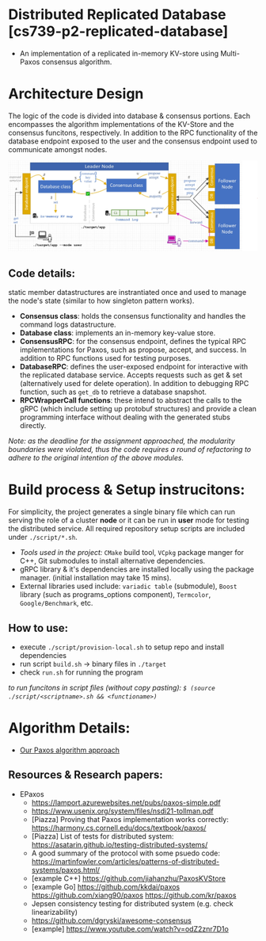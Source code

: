 # Distributed Replicated Database [cs739-p2-replicated-database]
- An implementation of a replicated in-memory KV-store using Multi-Paxos consensus algorithm. 

# Architecture Design

The logic of the code is divided into database & consensus portions. Each encompasses the algorithm implementations of the KV-Store and the consensus funcitons, respectively. In addition to the RPC functionality of the database endpoint exposed to the user and the consensus endpoint used to communicate amongst nodes.

![architecture](./documentation/Design%20Architecture.v4.jpg)

## Code details:
static member datastructures are instrantiated once and used to manage the node's state (similar to how  singleton pattern works).  
- **Consensus class**: holds the consensus functionality and handles the command logs datastructure. 
- **Database class**: implements an in-memory key-value store. 
- **ConsensusRPC**: for the consensus endpoint, defines the typical RPC implementations for Paxos, such as propose, accept, and success. In addition to RPC functions used for testing purposes.
- **DatabaseRPC**: defines the user-exposed endpoint for interactive with the replicated database service. Accepts requests such as get & set (alternatively used for delete operation). In addition to debugging RPC function, such as `get_db` to retrieve a database snapshot.
- **RPCWrapperCall functions**: these intend to abstract the calls to the gRPC (which include setting up protobuf structures) and provide a clean programming interface without dealing with the generated stubs directly.

_Note: as the deadline for the assignment approached, the modularity boundaries were violated, thus the code requires a round of refactoring to adhere to the original intention of the above modules._

# Build process & Setup instrucitons: 
For simplicity, the project generates a single binary file which can run serving the role of a cluster **node** or it can be run in **user** mode for testing the distributed service. All required repository setup scripts are included under `./script/*.sh`. 

- _Tools used in the project:_ `CMake` build tool, `VCpkg` package manger for C++, Git submodules to install alternative dependencies.
- gRPC library & it's dependencies are installed locally using the package manager. (initial installation may take 15 mins). 
- External libraries used include: `variadic table` (submodule), `Boost` library (such as programs_options component), `Termcolor`, `Google/Benchmark`, etc.

## How to use: 

- execute `./script/provision-local.sh` to setup repo and install dependencies
- run script `build.sh` → binary files in `./target`
- check `run.sh` for running the program

_to run funcitons in script files (without copy pasting): `$ (source ./script/<scriptname>.sh && <functioname>)`_


# Algorithm Details: 

- [Our Paxos algorithm approach](./documentation/paxos-consensus.md)

## Resources & Research papers: 
- EPaxos 
  - <https://lamport.azurewebsites.net/pubs/paxos-simple.pdf>
  - <https://www.usenix.org/system/files/nsdi21-tollman.pdf>
  - [Piazza] Proving that Paxos implementation works correctly: <https://harmony.cs.cornell.edu/docs/textbook/paxos/>
  - [Piazza] List of tests for distributed system: <https://asatarin.github.io/testing-distributed-systems/>
  - A good summary of the protocol with some psuedo code: <https://martinfowler.com/articles/patterns-of-distributed-systems/paxos.html/>
  - [example C++] <https://github.com/jiahanzhu/PaxosKVStore>
  - [example Go] <https://github.com/kkdai/paxos> <https://github.com/xiang90/paxos> <https://github.com/kr/paxos> 
  - Jepsen consistency testing for distributed system (e.g. check linearizability)
  - <https://github.com/dgryski/awesome-consensus>
  - [example] <https://www.youtube.com/watch?v=odZ2znr7D1o>
